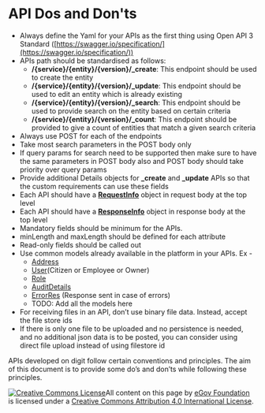 # API Dos and Don'ts

* Always define the Yaml for your APIs as the first thing using Open API 3 Standard ([https://swagger.io/specification/](https://swagger.io/specification/))
* APIs path should be standardised as follows:
  * **/{service}/{entity}/{version}/\_create**: This endpoint should be used to create the entity
  * **/{service}/{entity}/{version}/\_update**: This endpoint should be used to edit an entity which is already existing
  * **/{service}/{entity}/{version}/\_search**: This endpoint should be used to provide search on the entity based on certain criteria
  * **/{service}/{entity}/{version}/\_count**: This endpoint should be provided to give a count of entities that match a given search criteria
* Always use POST for each of the endpoints
* Take most search parameters in the POST body only
* If query params for search need to be supported then make sure to have the same parameters in POST body also and POST body should take priority over query params
* Provide additional Details objects for **\_create** and **\_update** APIs so that the custom requirements can use these fields
* Each API should have a [**RequestInfo**](https://github.com/egovernments/core-services/blob/4e92620bd77fce183fdd66d3a8d9248f65561ada/docs/common-contract.yml#L45) object in request body at the top level
* Each API should have a [**ResponseInfo**](https://github.com/egovernments/core-services/blob/4e92620bd77fce183fdd66d3a8d9248f65561ada/docs/common-contract.yml#L154) object in response body at the top level
* Mandatory fields should be minimum for the APIs.
* minLength and maxLength should be defined for each attribute
* Read-only fields should be called out
* Use common models already available in the platform in your APIs. Ex -
  * [Address](https://github.com/egovernments/core-services/blob/4e92620bd77fce183fdd66d3a8d9248f65561ada/docs/common-contract.yml#L228)
  * [User](https://github.com/egovernments/core-services/blob/4e92620bd77fce183fdd66d3a8d9248f65561ada/docs/common-contract.yml#L96)(Citizen or Employee or Owner)
  * [Role](https://github.com/egovernments/core-services/blob/4e92620bd77fce183fdd66d3a8d9248f65561ada/docs/common-contract.yml#L130)
  * [AuditDetails](https://github.com/egovernments/core-services/blob/4e92620bd77fce183fdd66d3a8d9248f65561ada/docs/common-contract.yml#L270)
  * [ErrorRes](https://github.com/egovernments/core-services/blob/4e92620bd77fce183fdd66d3a8d9248f65561ada/docs/common-contract.yml#L213) (Response sent in case of errors)
  * TODO: Add all the models here
* For receiving files in an API, don’t use binary file data. Instead, accept the file store ids
* If there is only one file to be uploaded and no persistence is needed, and no additional json data is to be posted, you can consider using direct file upload instead of using filestore id

APIs developed on digit follow certain conventions and principles. The aim of this document is to provide some do’s and don’ts while following these principles.

[![Creative Commons License](https://i.creativecommons.org/l/by/4.0/80x15.png)​](http://creativecommons.org/licenses/by/4.0/)All content on this page by [eGov Foundation](https://egov.org.in/) is licensed under a [Creative Commons Attribution 4.0 International License](http://creativecommons.org/licenses/by/4.0/).

